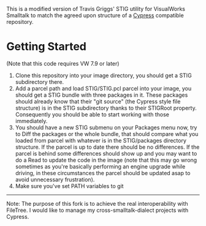 This is a modified version of Travis Griggs' STIG utility for VisualWorks Smalltalk to match the agreed upon structure of a [Cypress](https://github.com/CampSmalltalk/Cypress) compatible repository.

# Getting Started

(Note that this code requires VW 7.9 or later)

1. Clone this repository into your image directory, you should get a STIG subdirectory there.
2. Add a parcel path and load STIG/STIG.pcl parcel into your image, you should get a STIG bundle with three packages in it. These packages should already know that their "git source" (the Cypress style file structure) is in the STIG subdirectory thanks to their STIGRoot property. Consequently you should be able to start working with those immediately.
3. You should have a new STIG submenu on your Packages menu now, try to Diff the packages or the whole bundle, that should compare what you loaded from parcel with whatever is in the STIG/packages directory structure. If the parcel is up to date there should be no differences. If the parcel is behind some differences should show up and you may want to do a Read to update the code in the image (note that this may go wrong sometimes as you're basically performing an engine upgrade while driving, in these circumstances the parcel should be updated asap to avoid unnecessary frustration).
4. Make sure you've set PATH variables to git

------------------------
Note:
The purpose of this fork is to achieve the real interoperability with FileTree.
I would like to manage my cross-smalltalk-dialect projects with Cypress.
